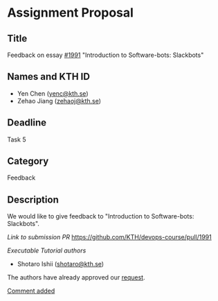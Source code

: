 # Assignment Proposal

## Title

Feedback on essay [#1991](https://github.com/KTH/devops-course/pull/1991)
"Introduction to Software-bots: Slackbots"

## Names and KTH ID

- Yen Chen (yenc@kth.se)
- Zehao Jiang (zehaoj@kth.se)

## Deadline

Task 5

## Category

Feedback

## Description

We would like to give feedback to "Introduction to Software-bots: Slackbots".

*Link to submission PR*
https://github.com/KTH/devops-course/pull/1991

*Executable Tutorial authors*
- Shotaro Ishii (shotaro@kth.se)

The authors have already approved our [request](https://github.com/KTH/devops-course/pull/1991#issuecomment-1129242213).

[Comment added](https://github.com/KTH/devops-course/pull/1991#issuecomment-1130218623)